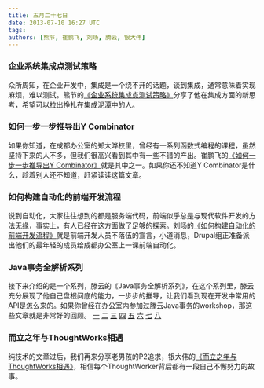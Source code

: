 ```yaml
---
title: 五月二十七日
date: 2013-07-10 16:27 UTC
tags:
authors: [熊节, 崔鹏飞, 刘旸, 腾云, 银大伟]
---
```

### 企业系统集成点测试策略
众所周知，在企业开发中，集成是一个绕不开的话题，谈到集成，通常意味着实现麻烦，难以测试。熊节的[《企业系统集成点测试策略》](http://www.infoq.com/cn/articles/enterprise-systems-integration-points)分享了他在集成方面的新思考，希望可以拉出挣扎在集成泥潭中的人。

### 如何一步一步推导出Y Combinator
如果你知道，在成都办公室的郑大晔校里，曾经有一系列函数式编程的课程，虽然坚持下来的人不多，但我们很高兴看到其中有一些不错的产出。崔鹏飞的[《如何一步一步推导出Y Combinator》](http://cuipengfei.me/blog/2013/04/09/make-y/)就是其中之一。如果你还不知道Y Combinator是什么，趁着别人还不知道，赶紧读读这篇文章。

### 如何构建自动化的前端开发流程
说到自动化，大家往往想到的都是服务端代码，前端似乎总是与现代软件开发的方法无缘，事实上，有人已经在这方面做了足够的探索。刘旸的[《如何构建自动化的前端开发流程》](http://www.zation.me/2013/03/15/how-to-build-frontend-dev-env.html)就是前端开发人员不落伍的宣言，小道消息，Drupal组正准备派出他们的最年轻的成员给成都办公室上一课前端自动化。

### Java事务全解析系列
接下来介绍的是一个系列，滕云的《Java事务全解析系列》，在这个系列里，滕云充分展现了他自己盘根问底的能力，一步步的推导，让我们看到现在开发中常用的API是怎么来的。如果你曾经在办公室内参加过滕云Java事务的workshop，那这些文章就是非常好的回顾。
[一](http://www.davenkin.me/post/2013-02-16/40048284001)
[二](http://www.davenkin.me/post/2013-02-17/40049132188)
[三](http://www.davenkin.me/post/2013-02-22/40049367747)
[四](http://www.davenkin.me/post/2013-02-23/40049986447)
[五](http://www.davenkin.me/post/2013-02-23/40049802880)
[六](http://www.davenkin.me/post/2013-02-24/40049235086)
[七](http://www.davenkin.me/post/2013-02-24/40048572306)
[八](http://www.davenkin.me/post/2013-03-19/40049247543)

### 而立之年与ThoughtWorks相遇
纯技术的文章过后，我们再来分享老男孩的P2追求，银大伟的[《而立之年与ThoughtWorks相遇》](http://blogs.exmertec.com/davidyin/?e=2)，相信每个ThoughtWorker背后都有一段自己不懈努力的故事。